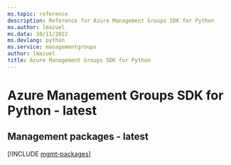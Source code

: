 ```yaml
---
ms.topic: reference
description: Reference for Azure Management Groups SDK for Python
ms.author: lmazuel
ms.data: 10/11/2022
ms.devlang: python
ms.service: managementgroups
author: lmazuel
title: Azure Management Groups SDK for Python
---
```

# Azure Management Groups SDK for Python - latest

## Management packages - latest
[!INCLUDE [mgmt-packages](management-groups-mgmt-index.md)]